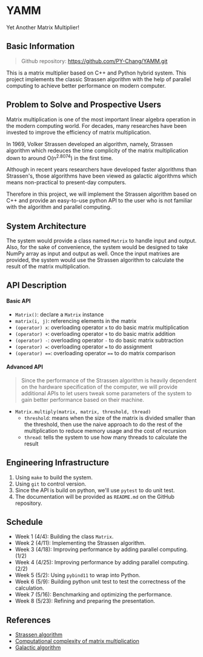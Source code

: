 # YAMM
Yet Another Matrix Multiplier!

## Basic Information
> Github repository: https://github.com/PY-Chang/YAMM.git

This is a matrix multiplier based on C++ and Python hybrid system. This project implements the classic Strassen algorithm with the help of parallel computing to achieve better performance on modern computer.

## Problem to Solve and Prospective Users
Matrix multiplication is one of the most important linear algebra operation in the modern computing world. For decades, many researches have been invested to improve the efficiency of matrix multiplication. 

In 1969, Volker Strassen developed an algorithm, namely, Strassen algorithm which redeuces the time complicity of the matrix multiplication down to around O(n<sup>2.8074</sup>) in the first time. 


Although in recent years researchers have developed faster algorithms than Strassen's, those algorithms have been viewed as galactic algorithms which means non-practical to present-day computers.

Therefore in this project, we will implement the Strassen algorithm based on C++ and provide an easy-to-use python API to the user who is not familiar with the algorithm and parallel computing.

## System Architecture
The system would provide a class named `Matrix` to handle input and output. Also, for the sake of convenience, the system would be designed to take NumPy array as input and output as well. Once the input matrixes are provided, the system would use the Strassen algorithm to calculate the result of the matrix multiplication.

## API Description
#### Basic API
* `Matrix()`: declare a `Matrix` instance
* `matrix(i, j)`: referencing elements in the matrix
* `(operator) x`: overloading operator `x` to do basic matrix multiplication
* `(operator) +`: overloading operator `+` to do basic matrix addition
* `(operator) -`: overloading operator `-` to do basic matrix subtraction
* `(operator) =`: overloading operator `=` to do assignment
* `(operator) ==`: overloading operator `==` to do matrix comparison

#### Advanced API
> Since the performance of the Strassen algorithm is heavily dependent on the hardware specification of the computer, we will provide additional APIs to let users tweak some parameters of the system to gain better performance based on their machine.

* `Matrix.multiply(matrix, matrix, threshold, thread)`
  * `threshold`: means when the size of the matrix is divided smaller than the threshold, then use the naive approach to do the rest of the multiplication to reduce memory usage and the cost of recursion
  * `thread`: tells the system to use how many threads to calculate the result

## Engineering Infrastructure
1. Using `make` to build the system. 
2. Using `git` to control version.
3. Since the API is build on python, we'll use `pytest` to do unit test.
4. The documentation will be provided as `README.md` on the GitHub repository. 

## Schedule
* Week 1 (4/4): Building the class `Matrix`.
* Week 2 (4/11): Implementing the Strassen algorithm.
* Week 3 (4/18): Improving performance by adding parallel computing.(1/2)
* Week 4 (4/25):  Improving performance by adding parallel computing.(2/2)
* Week 5 (5/2): Using `pybind11` to wrap into Python.
* Week 6 (5/9): Building python unit test to test the correctness of the calculation.
* Week 7 (5/16): Benchmarking and optimizing the performance.
* Week 8 (5/23): Refining and preparing the presentation.


## References
* [Strassen algorithm](https://en.wikipedia.org/wiki/Strassen_algorithm)
* [Computational complexity of matrix multiplication](https://en.wikipedia.org/wiki/Computational_complexity_of_matrix_multiplication#cite_note-strassen69-1)
* [Galactic algorithm](https://en.wikipedia.org/wiki/Galactic_algorithm)
